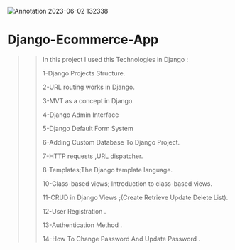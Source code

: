 ![Annotation 2023-06-02 132338](https://github.com/omar-hamwi/Django-Ecommerce-App/assets/72281750/39cf1030-12d9-4b91-9233-163f96586978)
# Django-Ecommerce-App
>> In this project I used this Technologies in Django : 
>> 
>> 1-Django Projects Structure.
>> 
>> 2-URL routing works in Django. 
>> 
>> 3-MVT as a concept in Django.
>> 
>> 4-Django Admin Interface
>> 
>> 5-Django Default Form System 
>> 
>> 6-Adding Custom Database To Django Project. 
>> 
>> 7-HTTP requests ,URL dispatcher.
>> 
>> 8-Templates;The Django template language.
>> 
>> 10-Class-based views; Introduction to class-based views.
>> 
>> 11-CRUD in Django Views ;(Create Retrieve Update Delete List).
>> 
>> 12-User Registration .
>> 
>> 13-Authentication Method . 
>> 
>> 14-How To Change Password And Update Password . 
